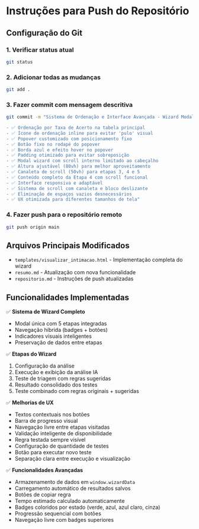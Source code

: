 # Instruções para Push do Repositório

## Configuração do Git

### 1. Verificar status atual
```bash
git status
```

### 2. Adicionar todas as mudanças
```bash
git add .
```

### 3. Fazer commit com mensagem descritiva
```bash
git commit -m "Sistema de Ordenação e Interface Avançada - Wizard Modal

- ✅ Ordenação por Taxa de Acerto na tabela principal
- ✅ Ícone de ordenação inline para evitar 'pulo' visual
- ✅ Popover customizado com posicionamento fixo
- ✅ Botão fixo no rodapé do popover
- ✅ Borda azul e efeito hover no popover
- ✅ Padding otimizado para evitar sobreposição
- ✅ Modal wizard com scroll interno limitado ao cabeçalho
- ✅ Altura ajustável (80vh) para melhor aproveitamento
- ✅ Canaleta de scroll (50vh) para etapas 3, 4 e 5
- ✅ Conteúdo completo da Etapa 4 com scroll funcional
- ✅ Interface responsiva e adaptável
- ✅ Sistema de scroll com canaleta e bloco deslizante
- ✅ Eliminação de espaços vazios desnecessários
- ✅ UX otimizada para diferentes tamanhos de tela"
```

### 4. Fazer push para o repositório remoto
```bash
git push origin main
```

## Arquivos Principais Modificados

- `templates/visualizar_intimacao.html` - Implementação completa do wizard
- `resumo.md` - Atualização com nova funcionalidade
- `repositorio.md` - Instruções de push atualizadas

## Funcionalidades Implementadas

✅ **Sistema de Wizard Completo**
- Modal única com 5 etapas integradas
- Navegação híbrida (badges + botões)
- Indicadores visuais inteligentes
- Preservação de dados entre etapas

✅ **Etapas do Wizard**
1. Configuração da análise
2. Execução e exibição da análise IA
3. Teste de triagem com regras sugeridas
4. Resultado consolidado dos testes
5. Teste combinado com regras originais + sugeridas

✅ **Melhorias de UX**
- Textos contextuais nos botões
- Barra de progresso visual
- Navegação livre entre etapas visitadas
- Validação inteligente de disponibilidade
- Regra testada sempre visível
- Configuração de quantidade de testes
- Botão para executar novo teste
- Separação clara entre execução e visualização

✅ **Funcionalidades Avançadas**
- Armazenamento de dados em `window.wizardData`
- Carregamento automático de resultados salvos
- Botões de copiar regra
- Tempo estimado calculado automaticamente
- Badges coloridos por estado (verde, azul, azul claro, cinza)
- Progressão sequencial com botões
- Navegação livre com badges superiores
